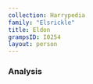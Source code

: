 ```yaml
---
collection: Harrypedia
family: "Elsrickle"
title: Eldon
grampsID: I0254
layout: person
---
```


### Analysis
